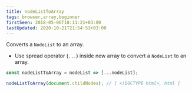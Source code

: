 ```yaml
---
title: nodeListToArray
tags: browser,array,beginner
firstSeen: 2018-05-06T18:11:21+03:00
lastUpdated: 2020-10-21T21:54:53+03:00
---
```


Converts a `NodeList` to an array.

- Use spread operator (`...`) inside new array to convert a `NodeList` to an array.

```js
const nodeListToArray = nodeList => [...nodeList];
```

```js
nodeListToArray(document.childNodes); // [ <!DOCTYPE html>, html ]
```
